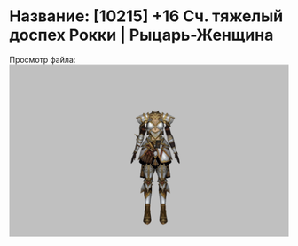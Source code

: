 # Название: [10215] +16 Сч. тяжелый доспех Рокки | Рыцарь-Женщина

Просмотр файла:
![p010032.png](p010032.png)